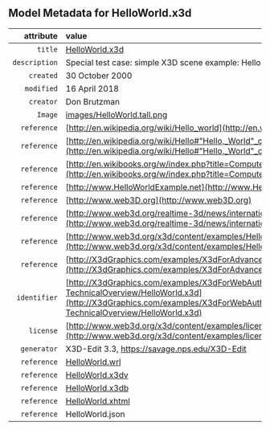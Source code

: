 ## Model Metadata for HelloWorld.x3d

| attribute     | value       |
| ------------: | :---------- |
| `title` | [HelloWorld.x3d](HelloWorld.x3d) |
| `description` | Special test case: simple X3D scene example: Hello World! |
| `created` | 30 October 2000 |
| `modified` | 16 April 2018 |
| `creator` | Don Brutzman |
| `Image` | [images/HelloWorld.tall.png](images/HelloWorld.tall.png) |
| `reference` | [http://en.wikipedia.org/wiki/Hello_world](http://en.wikipedia.org/wiki/Hello_world) |
| `reference` | [http://en.wikipedia.org/wiki/Hello#"Hello,_World"_computer_program](http://en.wikipedia.org/wiki/Hello#"Hello,_World"_computer_program) |
| `reference` | [http://en.wikibooks.org/w/index.php?title=Computer_Programming/Hello_world](http://en.wikibooks.org/w/index.php?title=Computer_Programming/Hello_world) |
| `reference` | [http://www.HelloWorldExample.net](http://www.HelloWorldExample.net) |
| `reference` | [http://www.web3D.org](http://www.web3D.org) |
| `reference` | [http://www.web3d.org/realtime-3d/news/internationalization-x3d](http://www.web3d.org/realtime-3d/news/internationalization-x3d) |
| `reference` | [http://www.web3d.org/x3d/content/examples/HelloWorld.x3d](http://www.web3d.org/x3d/content/examples/HelloWorld.x3d) |
| `reference` | [http://X3dGraphics.com/examples/X3dForAdvancedModeling/HelloWorldScenes](http://X3dGraphics.com/examples/X3dForAdvancedModeling/HelloWorldScenes) |
| `identifier` | [http://X3dGraphics.com/examples/X3dForWebAuthors/Chapter01-TechnicalOverview/HelloWorld.x3d](http://X3dGraphics.com/examples/X3dForWebAuthors/Chapter01-TechnicalOverview/HelloWorld.x3d) |
| `license` | [http://www.web3d.org/x3d/content/examples/license.html](http://www.web3d.org/x3d/content/examples/license.html) |
| `generator` | X3D-Edit 3.3, https://savage.nps.edu/X3D-Edit |
| `reference` | [HelloWorld.wrl](HelloWorld.wrl) |
| `reference` | [HelloWorld.x3dv](HelloWorld.x3dv) |
| `reference` | [HelloWorld.x3db](HelloWorld.x3db) |
| `reference` | [HelloWorld.xhtml](HelloWorld.xhtml) |
| `reference` | HelloWorld.json |
